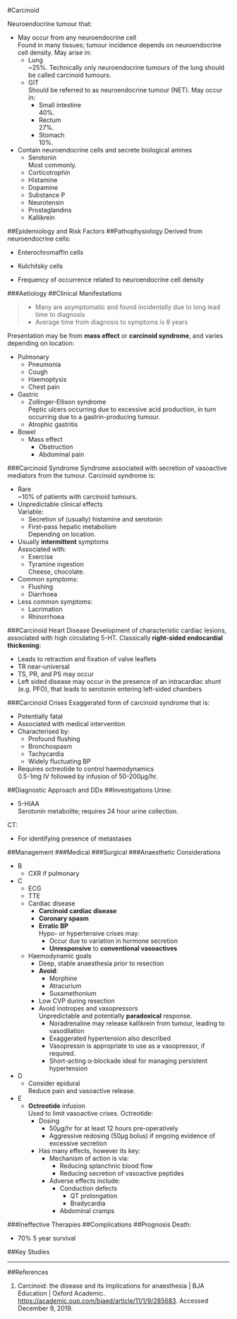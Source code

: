 #Carcinoid

Neuroendocrine tumour that:
* May occur from any neuroendocrine cell  
Found in many tissues; tumour incidence depends on neuroendocrine cell density. May arise in:
	* Lung  
	~25%. Technically only neuroendocrine tumours of the lung should be called carcinoid tumours.
	* GIT  
	Should be referred to as neuroendocrine tumour (NET). May occur in:
		* Small intestine  
		40%.
		* Rectum  
		27%.
		* Stomach  
		10%.
* Contain neuroendocrine cells and secrete biological amines
	* Serotonin  
	Most commonly.
	* Corticotrophin
	* Histamine
	* Dopamine
	* Substance P
	* Neurotensin
	* Prostaglandins
	* Kallikrein

 

##Epidemiology and Risk Factors
##Pathophysiology
Derived from neuroendocrine cells:
* Enterochromaffin cells
* Kulchitsky cells

* Frequency of occurrence related to neuroendocrine cell density


###Aetiology
##Clinical Manifestations
>* Many are asymptomatic and found incidentally due to long lead time to diagnosis
>* Average time from diagnosis to symptoms is 8 years

Presentation may be from **mass effect** or **carcinoid syndrome**, and varies depending on location:
* Pulmonary
	* Pneumonia
	* Cough
	* Haemoptysis
	* Chest pain
* Gastric
	* Zollinger-Ellison syndrome  
	Peptic ulcers occurring due to excessive acid production, in turn occurring due to a gastrin-producing tumour.
	* Atrophic gastritis
* Bowel
	* Mass effect
		* Obstruction
		* Abdominal pain


###Carcinoid Syndrome
Syndrome associated with secretion of vasoactive mediators from the tumour. Carcinoid syndrome is:
* Rare  
~10% of patients with carcinoid tumours.
* Unpredictable clinical effects  
Variable:
	* Secretion of (usually) histamine and serotonin
	* First-pass hepatic metabolism  
	Depending on location.
* Usually **intermittent** symptoms  
Associated with:
	* Exercise
	* Tyramine ingestion  
	Cheese, chocolate.
* Common symptoms:
	* Flushing
	* Diarrhoea
* Less common symptoms:
	* Lacrimation
	* Rhinorrhoea


###Carcinoid Heart Disease
Development of characteristic cardiac lesions, associated with high circulating 5-HT. Classically **right-sided endocardial thickening**:
* Leads to retraction and fixation of valve leaflets
* TR near-universal
* TS, PR, and PS may occur
* Left sided disease may occur in the presence of an intracardiac shunt (e.g. PFO), that leads to serotonin entering left-sided chambers

###Carcinoid Crises
Exaggerated form of carcinoid syndrome that is:
* Potentially fatal
* Associated with medical intervention
* Characterised by:
	* Profound flushing
	* Bronchospasm
	* Tachycardia
	* Widely fluctuating BP  
* Requires octreotide to control haemodynamics  
0.5-1mg IV followed by infusion of 50-200μg/hr.


##Diagnostic Approach and DDx
##Investigations
Urine:
* 5-HIAA  
Serotonin metabolite; requires 24 hour urine collection.

CT:
* For identifying presence of metastases

##Management
###Medical
###Surgical
###Anaesthetic Considerations
* B
	* CXR if pulmonary
* C
	* ECG
	* TTE
	* Cardiac disease
		* **Carcinoid cardiac disease**
		* **Coronary spasm**
		* **Erratic BP**  
		Hypo- or hypertensive crises may:
			* Occur due to variation in hormone secretion
			* **Unresponsive** to **conventional vasoactives**
	* Haemodynamic goals
		* Deep, stable anaesthesia prior to resection
		* **Avoid**:
			* Morphine
			* Atracurium
			* Suxamethonium
		* Low CVP during resection
		* Avoid inotropes and vasopressors  
		Unpredictable and potentially **paradoxical** response.
			* Noradrenaline may release kallikrein from tumour, leading to vasodilation
			* Exaggerated hypertension also described
			* Vasopressin is appropriate to use as a vasopressor, if required.
			* Short-acting α-blockade ideal for managing persistent hypertension
* D
	* Consider epidural  
	Reduce pain and vasoactive release.
* E
	* **Octreotide** infusion  
	Used to limit vasoactive crises. Octreotide:
		* Dosing
			* 50μg/hr for at least 12 hours pre-operatively
			* Aggressive redosing (50μg bolus) if ongoing evidence of excessive secretion
		* Has many effects, however its key:
			* Mechanism of action is via:
				* Reducing splanchnic blood flow
				* Reducing secretion of vasoactive peptides
			* Adverse effects include:
				* Conduction defects
					* QT prolongation
					* Bradycardia
				* Abdominal cramps


###Ineffective Therapies
##Complications
##Prognosis
Death:
* 70% 5 year survival

##Key Studies

---
##References
1. Carcinoid: the disease and its implications for anaesthesia | BJA Education | Oxford Academic. https://academic.oup.com/bjaed/article/11/1/9/285683. Accessed December 9, 2019.
